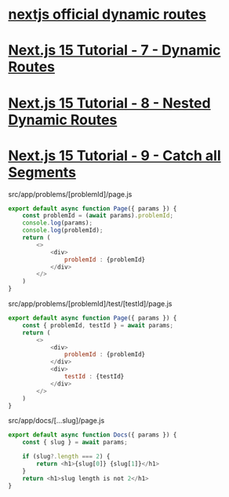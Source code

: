 # [nextjs official dynamic routes](https://nextjs.org/docs/app/building-your-application/routing/dynamic-routes)
# [Next.js 15 Tutorial - 7 - Dynamic Routes](https://www.youtube.com/watch?v=k9g6aVLH3p4&list=PLC3y8-rFHvwhIEc4I4YsRz5C7GOBnxSJY&index=7)
# [Next.js 15 Tutorial - 8 - Nested Dynamic Routes](https://www.youtube.com/watch?v=edrJf0GKfAI&list=PLC3y8-rFHvwhIEc4I4YsRz5C7GOBnxSJY&index=8)
# [Next.js 15 Tutorial - 9 - Catch all Segments](https://www.youtube.com/watch?v=d46hLIg1B3Q&list=PLC3y8-rFHvwhIEc4I4YsRz5C7GOBnxSJY&index=9)

src/app/problems/[problemId]/page.js
```js
export default async function Page({ params }) {
    const problemId = (await params).problemId; 
    console.log(params);
    console.log(problemId); 
    return (
        <>
            <div>
                problemId : {problemId}
            </div>
        </>
    )
}
```

src/app/problems/[problemId]/test/[testId]/page.js
```js
export default async function Page({ params }) {
    const { problemId, testId } = await params;
    return (
        <>
            <div>
                problemId : {problemId}
            </div>
            <div>
                testId : {testId}
            </div>
        </>
    )
}
```

src/app/docs/[...slug]/page.js
```js
export default async function Docs({ params }) {
    const { slug } = await params;

    if (slug?.length === 2) {
        return <h1>{slug[0]} {slug[1]}</h1>
    }
    return <h1>slug length is not 2</h1>
}
```
